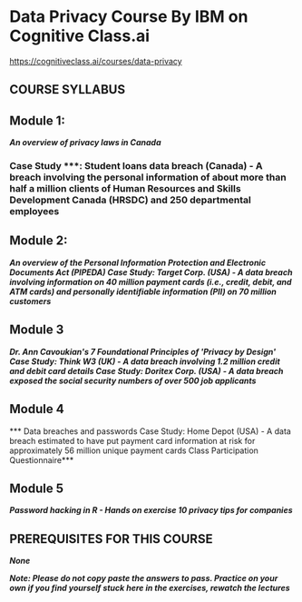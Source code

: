 # Data Privacy Course By IBM on Cognitive Class.ai

https://cognitiveclass.ai/courses/data-privacy

## COURSE SYLLABUS

## Module 1:
***An overview of privacy laws in Canada***
### Case Study ***: Student loans data breach (Canada) - A breach involving the personal information of about more than half a million clients of Human Resources and Skills Development Canada (HRSDC) and 250 departmental employees

## Module 2:

***An overview of the Personal Information Protection and Electronic Documents Act (PIPEDA)
Case Study: Target Corp. (USA) - A data breach involving information on 40 million payment cards (i.e., credit, debit, and ATM cards) and personally identifiable information (PII) on 70 million customers***

## Module 3

***Dr. Ann Cavoukian's 7 Foundational Principles of 'Privacy by Design'
Case Study: Think W3 (UK) - A data breach involving 1.2 million credit and debit card details
Case Study: Doritex Corp. (USA) - A data breach exposed the social security numbers of over 500 job applicants***

## Module 4  

*** Data breaches and passwords
Case Study: Home Depot (USA) - A data breach estimated to have put payment card information at risk for approximately 56 million unique payment cards
Class Participation Questionnaire***

## Module 5

***Password hacking in R - Hands on exercise
10 privacy tips for companies***

## PREREQUISITES FOR THIS COURSE
  ***None***


***Note: Please do not copy paste the answers to pass. Practice on your own if you find yourself stuck here in the exercises, rewatch the lectures***
